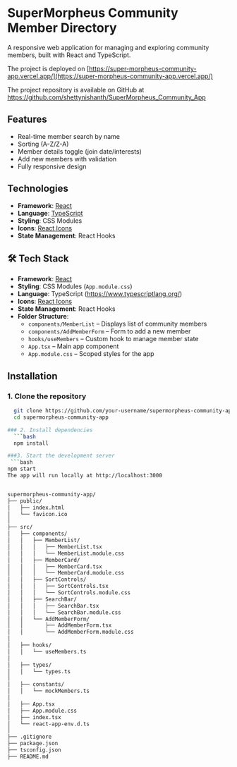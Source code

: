 # SuperMorpheus Community Member Directory

A responsive web application for managing and exploring community members, built with React and TypeScript.

The project is deployed on [https://super-morpheus-community-app.vercel.app/](https://super-morpheus-community-app.vercel.app/)

The project repository is available on GitHub at https://github.com/shettynishanth/SuperMorpheus_Community_App

## Features

- Real-time member search by name
- Sorting (A-Z/Z-A)
- Member details toggle (join date/interests)
- Add new members with validation
- Fully responsive design

## Technologies

- **Framework**: [React](https://react.dev/)
- **Language**: [TypeScript](https://www.typescriptlang.org/)
- **Styling**: CSS Modules
- **Icons**: [React Icons](https://react-icons.github.io/react-icons/)
- **State Management**: React Hooks

## 🛠️ Tech Stack

- **Framework**: [React](https://reactjs.org/)
- **Styling**: CSS Modules (`App.module.css`)
- **Language**: TypeScript (https://www.typescriptlang.org/)
- **Icons**: [React Icons](https://react-icons.github.io/react-icons/)
- **State Management**: React Hooks
- **Folder Structure**:
  - `components/MemberList` – Displays list of community members
  - `components/AddMemberForm` – Form to add a new member
  - `hooks/useMembers` – Custom hook to manage member state
  - `App.tsx` – Main app component
  - `App.module.css` – Scoped styles for the app

## Installation
### 1. Clone the repository
  ```bash
    git clone https://github.com/your-username/supermorpheus-community-app.git
    cd supermorpheus-community-app

### 2. Install dependencies
    ```bash
    npm install

###3. Start the development server
   ```bash
  npm start
The app will run locally at http://localhost:3000


supermorpheus-community-app/
├── public/
│   ├── index.html
│   └── favicon.ico              
│
├── src/
│   ├── components/              
│   │   ├── MemberList/
│   │   │   ├── MemberList.tsx
│   │   │   └── MemberList.module.css
│   │   ├── MemberCard/
│   │   │   ├── MemberCard.tsx
│   │   │   └── MemberCard.module.css
│   │   ├── SortControls/
│   │   │   ├── SortControls.tsx
│   │   │   └── SortControls.module.css
│   │   ├── SearchBar/
│   │   │   ├── SearchBar.tsx
│   │   │   └── SearchBar.module.css
│   │   └── AddMemberForm/
│   │       ├── AddMemberForm.tsx
│   │       └── AddMemberForm.module.css
│
│   ├── hooks/                   
│   │   └── useMembers.ts
│
│   ├── types/                   
│   │   └── types.ts
│
│   ├── constants/               
│   │   └── mockMembers.ts
│
│   ├── App.tsx                 
│   ├── App.module.css          
│   ├── index.tsx                
│   └── react-app-env.d.ts       
│
├── .gitignore                   
├── package.json                 
├── tsconfig.json               
├── README.md                   
